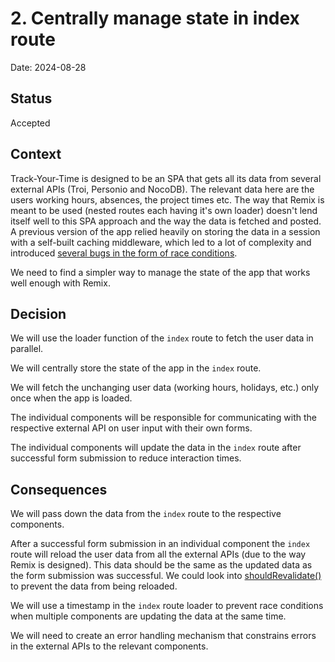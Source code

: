 # 2. Centrally manage state in index route

Date: 2024-08-28

## Status

Accepted

## Context

Track-Your-Time is designed to be an SPA that gets all its data from several external APIs (Troi, Personio and NocoDB).
The relevant data here are the users working hours, absences, the project times etc.
The way that Remix is meant to be used (nested routes each having it's own loader) doesn't lend itself well to this SPA approach and the way the data is fetched and posted.
A previous version of the app relied heavily on storing the data in a session with a self-built caching middleware, which led to a lot of complexity and introduced [several bugs in the form of race conditions](https://remix.run/docs/en/main/guides/gotchas#writing-to-sessions-in-loaders).

We need to find a simpler way to manage the state of the app that works well enough with Remix.

## Decision

We will use the loader function of the `index` route to fetch the user data in parallel.

We will centrally store the state of the app in the `index` route.

We will fetch the unchanging user data (working hours, holidays, etc.) only once when the app is loaded.

The individual components will be responsible for communicating with the respective external API on user input with their own forms.

The individual components will update the data in the `index` route after successful form submission to reduce interaction times.

## Consequences

We will pass down the data from the `index` route to the respective components.

After a successful form submission in an individual component the `index` route will reload the user data from all the external APIs (due to the way Remix is designed). This data should be the same as the updated data as the form submission was successful. We could look into [shouldRevalidate()](https://remix.run/docs/en/main/route/should-revalidate#shouldrevalidate) to prevent the data from being reloaded.

We will use a timestamp in the `index` route loader to prevent race conditions when multiple components are updating the data at the same time.

We will need to create an error handling mechanism that constrains errors in the external APIs to the relevant components.
